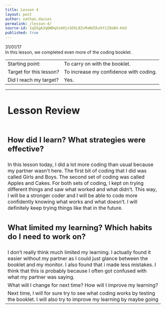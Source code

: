 ```yaml
---
title: Lesson 4
layout: post
author: nathan.davies
permalink: /lesson-4/
source-id: 1qIGgA3qQWOqXzmHjsSOXL8ZvMaNd3kzkYiI0oB4-KeU
published: true
---
```


31/01/17<br/>
In this lesson, we completed even more of the coding booklet.

<table>
  <tr>
    <td>Starting point:</td>
    <td>To carry on with the booklet.</td>
  </tr>
  <tr>
    <td>Target for this lesson?</td>
    <td>To increase my confidence with coding.</td>
  </tr>
  <tr>
    <td>Did I reach my target?</td>
    <td> Yes.</td>
  </tr>
</table>


<table>
  <tr>
    <td><h1>Lesson Review</h1></td>
  </tr>
  <tr>
  <td><h2>How did I learn? What strategies were effective?</h2></td>
  </tr>
  <tr>
    <td>In this lesson today, I did a lot more coding than usual because my partner wasn't here. The first bit of coding that I did was called Girls and Boys. The second set of coding was called Apples and Cakes. For both sets of coding, I kept on trying different things and saw what worked and what didn’t. This way, I will be a stronger coder and I will be able to code more confidently knowing what works and what doesn’t. I will definitely keep trying things like that in the future.</td>
  </tr>
  <tr>
  <td><h2>What limited my learning? Which habits do I need to work on?</h2></td>
  </tr>
  <tr>
    <td>I don’t really think much limited my learning. I actually found it easier without my partner as I could just glance between the booklet and my monitor. I also found that i made less mistakes. I think that this is probably because I often got confused with what my partner was saying.</td>
  </tr>
  <tr>
    <td>What will I change for next time? How will I improve my learning?</td>
  </tr>
  <tr>
    <td>Next time, I will for sure try to see what coding works by testing the booklet. I will also try to improve my learning by maybe going</td>
  </tr>
</table>


